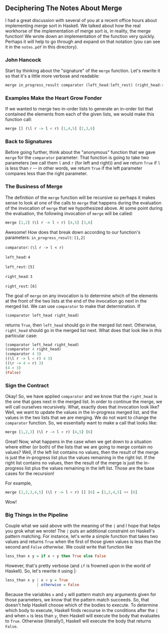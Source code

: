 ## Deciphering The Notes About Merge

I had a great discussion with several of you at a recent office hours about implementing merge sort in Haskell. We talked about how the real workhorse of the implementation of merge sort is, in reality, the merge function! We wrote down an implementation of the function very quickly. Perhaps it will help to go through and expand on that notation (you can see it in the `notes.pdf` in this directory). 

### John Hancock

Start by thinking about the "signature" of the `merge` function. Let's rewrite it so that it's a little more verbose and readable:

```Haskell
merge in_progress_result comparator (left_head:left_rest) (right_head:right_rest)
```

### Examples Make the Heart Grow Fonder
If we wanted to merge two in-order lists to generate an in-order list that contained the elements from each of the given lists, we would make this function call:

```Haskell
merge [] (\l r -> l < r) [1,4,5] [2,3,6]
```

### Back to Signatures
Before going further, think about the "anonymous" function that we gave `merge` for the `comparator` parameter: That function is going to take two parameters (we call them `l` and `r` (for left and right)) and we return `True` if `l` is less than `r` -- in other words, we return `True` if the left parameter compares less than the right parameter.

### The Business of Merge
The definition of the `merge` function will be recursive so perhaps it makes sense to look at one of the calls to `merge` that happens during the evaluation of the invocation of `merge` that we hypothesized above. At some point during the evaluation, the following invocation of `merge` will be called:

```Haskell
merge [1,2] (\l r -> l < r) [4,5] [3,6]
```

Awesome! How does that break down according to our function's parameters:
`in_progress_result`: `[1,2]`

`comparator`: `(\l r -> l < r)`

`left_head`: `4`

`left_rest`: `[5]`

`right_head`: `3`

`right_rest`: `[6]`

The goal of `merge` on any invocation is to determine which of the elements at the front of the two lists at the end of the invocation go next in the merged list. We can use `comparator` to make that determination. If 

```Haskell
(comparator left_head right_head)
```
 returns `True`, then `left_head` should go in the merged list next. Otherwise, `right_head` should go in the merged list next. What does that look like in *this* particular case:

```Haskell
(comparator left_head right_head)
(comparator 4 right_head)
(comparator 4 3)
((\l r -> l < r) 4 3)
((\r -> 4 < r) 3)
(4 < 3)
(False)
```

### Sign the Contract
Okay! So, we have applied `comparator` and we know that the `right_head` is the one that goes next in the merged list. In order to continue the merge, we will call ourselves recursively. What, exactly does that invocation look like? Well, we want to update the values in the in-progress merged list, and the values in the two lists that we are merging. We do not want to change the `comparator` function. So, we essentially want to make a call that looks like:

```Haskell
merge [1,2,3] (\l r -> l < r) [4,5] [6]
```

Great! Now, what happens in the case when we get down to a situation where either (or both) of the lists that we are going to merge contain no values? Well, if the left list contains no values, then the result of the merge is just the in-progress list plus the values remaining in the right list. If the right list contains no values, then the result of the merge is just the in-progress list plus the values remaining in the left list. Those are the base cases for the recursion!

For example,

```Haskell
merge [1,2,3,4,5] (\l r -> l < r) [] [6] = [1,2,4,5] ++ [6]
```
Wow!

### Big Things in the Pipeline
Couple what we said above with the meaning of the `|` and I hope that helps you grok what we wrote! The `|` puts an additional constraint on Haskell's pattern matching. For instance, let's write a simple function that takes two values and returns `True` when the first of those given values is less than the second and `False` *otherwise*. We could write that function like

```Haskell
less_than x y = if x < y then True else False
```

However, that's pretty verbose (and `if` is frowned upon in the world of Haskell). So, let's rewrite it using |:

```Haskell
less_than x y | x < y = True
              | otherwise = False
```

Because the variables `x` and `y` will pattern match any arguments given for those parameters, we know that the pattern match succeeds. So, that doesn't help Haskell choose which of the bodies to execute. To determine which body to execute, Haskell finds recourse in the conditions after the `|` and when `x` is less than `y`, then Haskell will execute the body that evaluates to `True`. Otherwise (literally!), Haskell will execute the body that returns `False`.